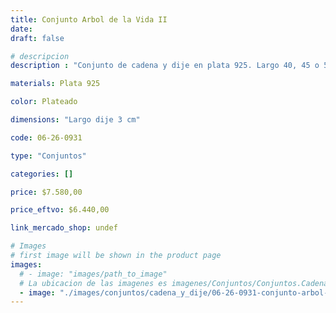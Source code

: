 ```yaml
---
title: Conjunto Arbol de la Vida II
date: 
draft: false

# descripcion
description : "Conjunto de cadena y dije en plata 925. Largo 40, 45 o 50 cm a elección."

materials: Plata 925

color: Plateado

dimensions: "Largo dije 3 cm"

code: 06-26-0931

type: "Conjuntos"

categories: []

price: $7.580,00

price_eftvo: $6.440,00

link_mercado_shop: undef

# Images
# first image will be shown in the product page
images:
  # - image: "images/path_to_image"
  # La ubicacion de las imagenes es imagenes/Conjuntos/Conjuntos.Cadena y Dije/06-26-0931-conjunto-arbol-de-la-vida-ii
  - image: "./images/conjuntos/cadena_y_dije/06-26-0931-conjunto-arbol-de-la-vida-ii.jpg"
---
```

